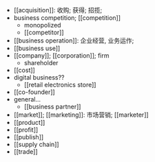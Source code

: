 - [[acquisition]]: 收购; 获得; 招揽;
- business competition; [[competition]]
    - monopolized
    - [[competitor]]
- [[business operation]]: 企业经营, 业务运作;
- [[business use]]
- [[company]]; [[corporation]]; firm
    - shareholder
- [[cost]]
- digital business??
    - [[retail electronics store]]
- [[co-founder]]
- general...
    - [[business partner]]
- [[market]]; [[marketing]]: 市场营销; [[marketer]]
- [[product]]
- [[profit]]
- [[publish]]
- [[supply chain]]
- [[trade]]
